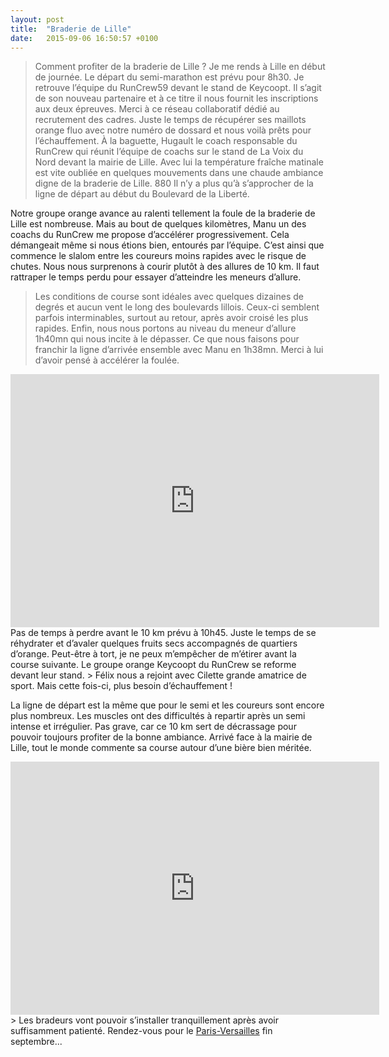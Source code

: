 ```yaml
---
layout: post
title:  "Braderie de Lille"
date:   2015-09-06 16:50:57 +0100
---
```

> Comment profiter de la braderie de Lille ?
Je me rends à Lille en début de journée.
Le départ du semi-marathon est prévu pour 8h30.
> Je retrouve l’équipe du RunCrew59 devant le stand de Keycoopt.
Il s’agit de son nouveau partenaire et à ce titre il nous fournit les inscriptions aux deux épreuves.
Merci à ce réseau collaboratif dédié au recrutement des cadres.
Juste le temps de récupérer ses maillots orange fluo avec notre numéro de dossard et nous voilà prêts pour l’échauffement.
À la baguette, Hugault le coach responsable du RunCrew qui réunit l’équipe de coachs sur le stand de La Voix du Nord devant la mairie de Lille.
> Avec lui la température fraîche matinale est vite oubliée en quelques mouvements dans une chaude ambiance digne de la braderie de Lille.
880
Il n’y a plus qu’à s’approcher de la ligne de départ au début du Boulevard de la Liberté.

Notre groupe orange avance au ralenti tellement la foule de la braderie de Lille est nombreuse.
Mais au bout de quelques kilomètres,  Manu un des coachs du RunCrew me propose d’accélérer progressivement.
Cela démangeait même si nous étions bien, entourés par l’équipe.
C’est ainsi que commence le slalom entre les coureurs moins rapides avec le risque de chutes.
Nous nous surprenons à courir plutôt à des allures de 10 km.
Il faut rattraper le temps perdu pour essayer d’atteindre les meneurs d’allure.
> Les conditions de course sont idéales avec quelques dizaines de degrés et aucun vent le long des boulevards lillois.
Ceux-ci semblent parfois interminables, surtout au retour, après avoir croisé les plus rapides.
Enfin, nous nous portons au niveau du meneur d’allure 1h40mn qui nous incite à le dépasser.
Ce que nous faisons pour franchir la ligne d’arrivée ensemble avec Manu en 1h38mn.
Merci à lui d’avoir pensé à accélérer la foulée.

<center><iframe src="https://www.strava.com/activities/385349648/embed/69ea4844dee967b8dd44c97d74c128890ec4dcb3" width="590" height="405" frameborder="0" scrolling="no" data-mce-fragment="1"></iframe></center>Pas de temps à perdre avant le 10 km prévu à 10h45.
Juste le temps de se réhydrater et d’avaler quelques fruits secs accompagnés de quartiers d’orange.
Peut-être à tort, je ne peux m’empêcher de m’étirer avant la course suivante.
Le groupe orange Keycoopt du RunCrew se reforme devant leur stand.
> Félix nous a rejoint avec Cilette grande amatrice de sport.
Mais cette fois-ci, plus besoin d’échauffement !

La ligne de départ est la même que pour le semi et les coureurs sont encore plus nombreux.
Les muscles ont des difficultés à repartir après un semi intense et irrégulier.
Pas grave, car ce 10 km sert de décrassage pour pouvoir toujours profiter de la bonne ambiance.
Arrivé face à la mairie de Lille, tout le monde commente sa course autour d’une bière bien méritée.

<center><iframe src="https://www.strava.com/activities/385349658/embed/1e483a70dd4759b9ca826f4919a7b8019681143f" width="590" height="405" frameborder="0" scrolling="no" data-mce-fragment="1"></iframe></center>
> Les bradeurs vont pouvoir s’installer tranquillement après avoir suffisamment patienté.
Rendez-vous pour le <a href="http://twomoulins.fr/velo/paris-versailles">Paris-Versailles</a> fin septembre...